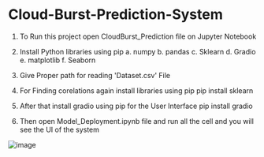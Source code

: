# Cloud-Burst-Prediction-System
1. To Run this project open CloudBurst_Prediction file on Jupyter Notebook

2. Install Python libraries using pip
	a. numpy
	b. pandas
	c. Sklearn
	d. Gradio
	e. matplotlib
	f. Seaborn

3. Give Proper path for reading 'Dataset.csv' File

4. For Finding corelations again install libraries using pip 
	pip install sklearn

5. After that install gradio using pip for the User Interface
	pip install gradio

6. Then open Model_Deployment.ipynb file and run all the cell and you will see the UI of the system

![image](https://github.com/shivamkopare82/Cloud-Burst-Prediction-System/assets/152464700/3078d585-ea55-4b4f-8a37-e92760ae5b37)
